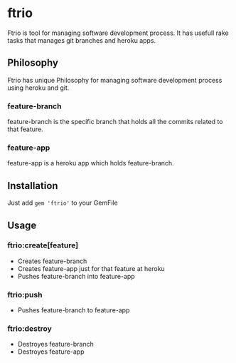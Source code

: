 # ftrio

Ftrio is tool for managing software development process. It has usefull rake tasks that manages git branches and heroku apps. 

## Philosophy

Ftrio has unique Philosophy for managing software development process using heroku and git. 

### feature-branch

feature-branch is the specific branch that holds all the commits related to that feature.

### feature-app

feature-app is a heroku app which holds feature-branch.

## Installation

Just add ``` gem 'ftrio' ``` to your GemFile

## Usage

### ftrio:create[feature]

+ Creates feature-branch
+ Creates feature-app just for that feature at heroku
+ Pushes feature-branch into feature-app

### ftrio:push

+ Pushes feature-branch to feature-app

### ftrio:destroy

+ Destroyes feature-branch
+ Destroyes feature-app
